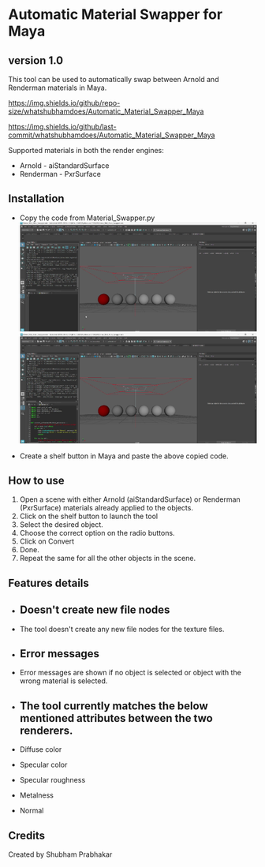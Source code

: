 # Automatic Material Swapper for Maya
## version 1.0

This tool can be used to automatically swap between Arnold and Renderman materials in Maya.  

https://img.shields.io/github/repo-size/whatshubhamdoes/Automatic_Material_Swapper_Maya

https://img.shields.io/github/last-commit/whatshubhamdoes/Automatic_Material_Swapper_Maya


Supported materials in both the render engines: 
* Arnold - aiStandardSurface
* Renderman - PxrSurface

## Installation
* Copy the code from Material_Swapper.py         
 ![IMAGE1!](pictures/image_1.png)
 ![IMAGE2!](pictures/image_2.png)

* Create a shelf button in Maya and paste the above copied code.  

## How to use
1. Open a scene with either Arnold (aiStandardSurface) or Renderman (PxrSurface) materials already applied to the objects.
2. Click on the shelf button to launch the tool  
3. Select the desired object.
4. Choose the correct option on the radio buttons.  
5. Click on Convert
6. Done.  
7. Repeat the same for all the other objects in the scene.  

## Features details

*   ##  Doesn't create new file nodes  
*   The tool doesn't create any new file nodes for the texture files.

*   ##  Error messages 
*   Error messages are shown if no object is selected or object with the wrong material is selected.

*  ##   The tool currently matches the below mentioned attributes between the two renderers.
*   Diffuse color
*   Specular color
*   Specular roughness
*   Metalness
*   Normal


## Credits
Created by Shubham Prabhakar    